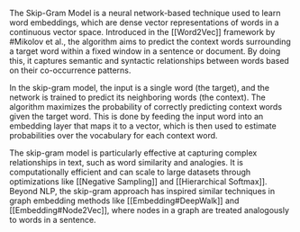 The Skip-Gram Model is a neural network-based technique used to learn word embeddings, which are dense vector representations of words in a continuous vector space. Introduced in the [[Word2Vec]] framework by #Mikolov et al., the algorithm aims to predict the context words surrounding a target word within a fixed window in a sentence or document. By doing this, it captures semantic and syntactic relationships between words based on their co-occurrence patterns.

In the skip-gram model, the input is a single word (the target), and the network is trained to predict its neighboring words (the context). The algorithm maximizes the probability of correctly predicting context words given the target word. This is done by feeding the input word into an embedding layer that maps it to a vector, which is then used to estimate probabilities over the vocabulary for each context word. 

The skip-gram model is particularly effective at capturing complex relationships in text, such as word similarity and analogies. It is computationally efficient and can scale to large datasets through optimizations like [[Negative Sampling]] and [[Hierarchical Softmax]]. Beyond NLP, the skip-gram approach has inspired similar techniques in graph embedding methods like [[Embedding#DeepWalk]] and [[Embedding#Node2Vec]], where nodes in a graph are treated analogously to words in a sentence.